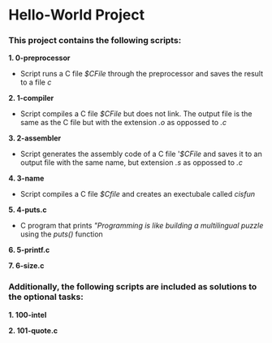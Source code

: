 # Hello-World Project  
### This project contains the following scripts:    
**1. 0-preprocessor**
* Script runs a C file *$CFile* through the preprocessor and saves the result to a file *c*   
  
**2. 1-compiler**  
* Script compiles a C file *$CFile* but does not link. The output file is the same as the C file but with the extension *.o* as oppossed to *.c*  
  
**3. 2-assembler**  
* Script generates the assembly code of a C file '*$CFile* and saves it to an output file with the same name, but extension *.s* as oppossed to *.c*    
  
**4. 3-name**  
* Script compiles a C file *$Cfile* and creates an exectubale called *cisfun*    
  
**5. 4-puts.c**  
* C program that prints *"Programming is like building a multilingual puzzle* using the *puts()* function 
  
**6. 5-printf.c** 
  
**7. 6-size.c**  
  
### Additionally, the following scripts are included as solutions to the optional tasks:  
**1. 100-intel**  
  
**2. 101-quote.c**
